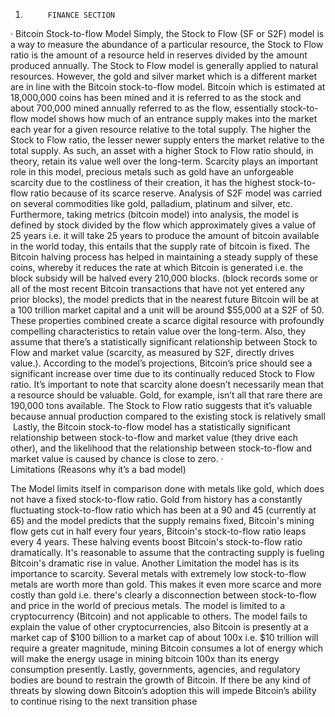   1.          FINANCE SECTION
·  Bitcoin Stock-to-flow Model
      Simply, the Stock to Flow (SF or S2F) model is a way to measure the abundance of a particular resource, the Stock to Flow ratio is the amount of a resource held in reserves divided by the amount produced annually. The Stock to Flow model is generally applied to natural resources. However, the gold and silver market which is a different market are in line with the Bitcoin stock-to-flow model. Bitcoin which is estimated at 18,000,000 coins has been mined and it is referred to as the stock and about 700,000 mined annually referred to as the flow, essentially stock-to-flow model shows how much of an entrance supply makes into the market each year for a given resource relative to the total supply. The higher the Stock to Flow ratio, the lesser newer supply enters the market relative to the total supply. As such, an asset with a higher Stock to Flow ratio should, in theory, retain its value well over the long-term. ­Scarcity plays an important role in this model, precious metals such as gold have an unforgeable scarcity due to the costliness of their creation, it has the highest stock-to-flow ratio because of its scarce reserve.
         	Analysis of S2F model was carried on several commodities like gold, palladium, platinum and silver, etc. Furthermore, taking metrics (bitcoin model) into analysis, the model is defined by stock divided by the flow which approximately gives a value of 25 years i.e. it will take 25 years to produce the amount of bitcoin available in the world today, this entails that the supply rate of bitcoin is fixed. The Bitcoin halving process has helped in maintaining a steady supply of these coins, whereby it reduces the rate at which Bitcoin is generated i.e. the block subsidy will be halved every 210,000 blocks. (block records some or all of the most recent Bitcoin transactions that have not yet entered any prior blocks), the model predicts that in the nearest future Bitcoin will be at a 100 trillion market capital and a unit will be around $55,000 at a S2F of 50.
     	 These properties combined create a scarce digital resource with profoundly compelling characteristics to retain value over the long-term. Also, they assume that there’s a statistically significant relationship between Stock to Flow and market value (scarcity, as measured by S2F, directly drives value.). According to the model’s projections, Bitcoin’s price should see a significant increase over time due to its continually reduced Stock to Flow ratio. It’s important to note that scarcity alone doesn’t necessarily mean that a resource should be valuable. Gold, for example, isn’t all that rare there are 190,000 tons available. The Stock to Flow ratio suggests that it’s valuable because annual production compared to the existing stock is relatively small ­­
      	Lastly, the Bitcoin stock-to-flow model has a statistically significant relationship between stock-to-flow and market value (they drive each other), and the likelihood that the relationship between stock-to-flow and market value is caused by chance is close to zero. 
·   	
Limitations (Reasons why it’s a bad model)

The Model limits itself in comparison done with metals like gold, which does not have a fixed stock-to-flow ratio. Gold from history has a constantly fluctuating stock-to-flow ratio which has been at a 90 and 45 (currently at 65) and the model predicts that the supply remains fixed, Bitcoin's mining flow gets cut in half every four years, Bitcoin's stock-to-flow ratio leaps every 4 years. These halving events boost Bitcoin's stock-to-flow ratio dramatically. It's reasonable to assume that the contracting supply is fueling Bitcoin's dramatic rise in value.
    	Another Limitation the model has is its importance to scarcity. Several metals with extremely low stock-to-flow metals are worth more than gold. This makes it even more scarce and more costly than gold i.e. there's clearly a disconnection between stock-to-flow and price in the world of precious metals. 
    	The model is limited to a cryptocurrency (Bitcoin) and not applicable to others.
The model fails to explain the value of other cryptocurrencies, also Bitcoin is presently at a market cap of $100 billion to a market cap of about 100x i.e. $10 trillion will require a greater magnitude, mining Bitcoin consumes a lot of energy which will make the energy usage in mining bitcoin 100x than its energy consumption presently.
 	Lastly, governments, agencies, and regulatory bodies are bound to restrain the growth of Bitcoin. If there be any kind of threats by slowing down Bitcoin’s adoption this will impede Bitcoin’s ability to continue rising to the next transition phase 


